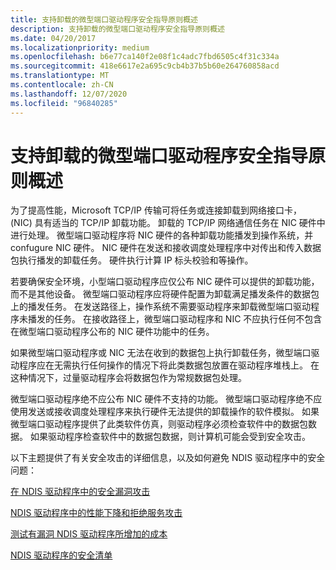 ```yaml
---
title: 支持卸载的微型端口驱动程序安全指导原则概述
description: 支持卸载的微型端口驱动程序安全指导原则概述
ms.date: 04/20/2017
ms.localizationpriority: medium
ms.openlocfilehash: b6e77ca140f2e08f1c4adc7fbd6505c4f31c334a
ms.sourcegitcommit: 418e6617e2a695c9cb4b37b5b60e264760858acd
ms.translationtype: MT
ms.contentlocale: zh-CN
ms.lasthandoff: 12/07/2020
ms.locfileid: "96840285"
---
```

# <a name="security-guidelines-for-offload-capable-miniport-drivers-overview"></a>支持卸载的微型端口驱动程序安全指导原则概述

为了提高性能，Microsoft TCP/IP 传输可将任务或连接卸载到网络接口卡， (NIC) 具有适当的 TCP/IP 卸载功能。 卸载的 TCP/IP 网络通信任务在 NIC 硬件中进行处理。 微型端口驱动程序将 NIC 硬件的各种卸载功能播发到操作系统，并 confugure NIC 硬件。 NIC 硬件在发送和接收调度处理程序中对传出和传入数据包执行播发的卸载任务。 硬件执行计算 IP 标头校验和等操作。

若要确保安全环境，小型端口驱动程序应仅公布 NIC 硬件可以提供的卸载功能，而不是其他设备。 微型端口驱动程序应将硬件配置为卸载满足播发条件的数据包上的播发任务。 在发送路径上，操作系统不需要驱动程序来卸载微型端口驱动程序未播发的任务。 在接收路径上，微型端口驱动程序和 NIC 不应执行任何不包含在微型端口驱动程序公布的 NIC 硬件功能中的任务。

如果微型端口驱动程序或 NIC 无法在收到的数据包上执行卸载任务，微型端口驱动程序应在无需执行任何操作的情况下将此类数据包放置在驱动程序堆栈上。 在这种情况下，过量驱动程序会将数据包作为常规数据包处理。

微型端口驱动程序绝不应公布 NIC 硬件不支持的功能。 微型端口驱动程序绝不应使用发送或接收调度处理程序来执行硬件无法提供的卸载操作的软件模拟。 如果微型端口驱动程序提供了此类软件仿真，则驱动程序必须检查软件中的数据包数据。 如果驱动程序检查软件中的数据包数据，则计算机可能会受到安全攻击。

以下主题提供了有关安全攻击的详细信息，以及如何避免 NDIS 驱动程序中的安全问题：

[在 NDIS 驱动程序中的安全漏洞攻击](vulnerability-to-security-attacks-in-ndis-drivers.md)

[NDIS 驱动程序中的性能下降和拒绝服务攻击](performance-degradation-and-denial-of-service-attacks-in-ndis-drivers.md)

[测试有漏洞 NDIS 驱动程序所增加的成本](added-costs-for-testing-vulnerable-ndis-drivers.md)

[NDIS 驱动程序的安全清单](security-checklist-for-ndis-drivers.md)
